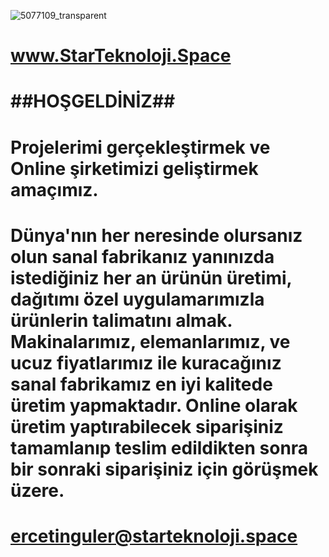 ![5077109_transparent](https://user-images.githubusercontent.com/93947784/175791986-711b4c8a-33a6-4452-838a-d3990bb1f778.png)

# www.StarTeknoloji.Space  
# ##HOŞGELDİNİZ##                                    
# Projelerimi gerçekleştirmek ve Online  şirketimizi geliştirmek amaçımız.                                                                                                                 
# Dünya'nın her neresinde olursanız olun sanal fabrikanız yanınızda istediğiniz her an ürünün üretimi, dağıtımı özel uygulamarımızla  ürünlerin talimatını almak. Makinalarımız, elemanlarımız, ve ucuz fiyatlarımız ile kuracağınız sanal fabrikamız en iyi kalitede üretim yapmaktadır. Online olarak üretim yaptırabilecek siparişiniz tamamlanıp teslim edildikten sonra bir sonraki siparişiniz için görüşmek üzere.


# ercetinguler@starteknoloji.space    
  
